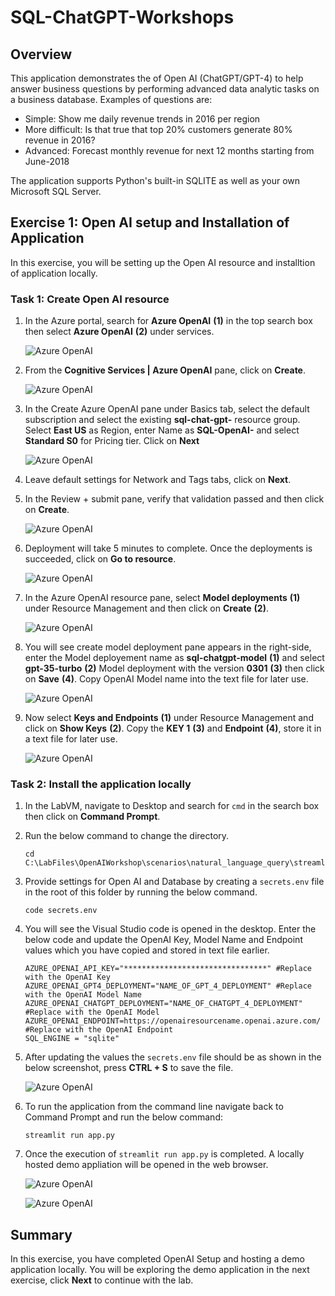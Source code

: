 # SQL-ChatGPT-Workshops

## Overview

This application demonstrates the of Open AI (ChatGPT/GPT-4) to help answer business questions by performing advanced data analytic tasks on a business database. Examples of questions are:

 * Simple: Show me daily revenue trends in 2016 per region
 * More difficult: Is that true that top 20% customers generate 80% revenue in 2016?
 * Advanced: Forecast monthly revenue for next 12 months starting from June-2018

The application supports Python's built-in SQLITE as well as your own Microsoft SQL Server.

## Exercise 1: Open AI setup and Installation of Application

In this exercise, you will be setting up the Open AI resource and installtion of application locally.

### Task 1: Create Open AI resource

1. In the Azure portal, search for **Azure OpenAI** **(1)** in the top search box then select **Azure OpenAI** **(2)** under services.

   ![](images/search-openai.png "Azure OpenAI")
   
1. From the **Cognitive Services | Azure OpenAI** pane, click on **Create**.

   ![](images/select-openai.png "Azure OpenAI")
   
1. In the Create Azure OpenAI pane under Basics tab, select the default subscription and select the existing **sql-chat-gpt-<inject key="DeploymentID/Suffix" enableCopy="false"/>** resource group. Select **East US** as Region, enter Name as **SQL-OpenAI-<inject key="DeploymentID/Suffix" enableCopy="false"/>** and select **Standard S0** for Pricing tier. Click on **Next**

   ![](images/create-openai-basics.png "Azure OpenAI")
   
1. Leave default settings for Network and Tags tabs, click on **Next**.

1. In the Review + submit pane, verify that validation passed and then click on **Create**.

   ![](images/create-openai-validate.png "Azure OpenAI")
   
1. Deployment will take 5 minutes to complete. Once the deployments is succeeded, click on **Go to resource**.

   ![](images/gotoresource.png "Azure OpenAI")
   
1. In the Azure OpenAI resource pane, select **Model deployments** **(1)** under Resource Management and then click on **Create** **(2)**.

   ![](images/openai-model-deployment.png "Azure OpenAI")
   
1. You will see create model deployment pane appears in the right-side, enter the Model deployement name as **sql-chatgpt-model** **(1)** and select **gpt-35-turbo** **(2)** Model deployment with the version **0301** **(3)** then click on **Save** **(4)**. Copy OpenAI Model name into the text file for later use.

   ![](images/openai-create-model.png "Azure OpenAI")
   
1. Now select **Keys and Endpoints** **(1)** under Resource Management and click on **Show Keys** **(2)**. Copy the **KEY 1** **(3)** and **Endpoint** **(4)**, store it in a text file for later use.

   ![](images/openai-keys-ep.png "Azure OpenAI")
   
### Task 2: Install the application locally

1. In the LabVM, navigate to Desktop and search for `cmd` in the search box then click on **Command Prompt**.

   
1. Run the below command to change the directory.

   ```
   cd C:\LabFiles\OpenAIWorkshop\scenarios\natural_language_query\streamlit
   ```
   
1. Provide settings for Open AI and Database by creating a ```secrets.env``` file in the root of this folder by running the below command.

   ```
   code secrets.env
   ```
   
1. You will see the Visual Studio code is opened in the desktop. Enter the below code and update the OpenAI Key, Model Name and Endpoint values which you have copied and stored in text file earlier.

   ```
   AZURE_OPENAI_API_KEY="********************************" #Replace with the OpenAI Key
   AZURE_OPENAI_GPT4_DEPLOYMENT="NAME_OF_GPT_4_DEPLOYMENT" #Replace with the OpenAI Model Name
   AZURE_OPENAI_CHATGPT_DEPLOYMENT="NAME_OF_CHATGPT_4_DEPLOYMENT" #Replace with the OpenAI Model
   AZURE_OPENAI_ENDPOINT=https://openairesourcename.openai.azure.com/ #Replace with the OpenAI Endpoint
   SQL_ENGINE = "sqlite"
   ```
   
1. After updating the values the `secrets.env` file should be as shown in the below screenshot, press **CTRL + S** to save the file.

   ![](images/vscode-secrets.png "Azure OpenAI")
   
1. To run the application from the command line navigate back to Command Prompt and run the below command:

   ```
   streamlit run app.py
   ```
   
1. Once the execution of `streamlit run app.py` is completed. A locally hosted demo appliation will be opened in the web browser.

   ![](images/streamlit-run.png "Azure OpenAI")
   
   ![](images/demo-app.png "Azure OpenAI")

## Summary

In this exercise, you have completed OpenAI Setup and hosting a demo application locally. You will be exploring the demo application in the next exercise, click **Next** to continue with the lab.
   
